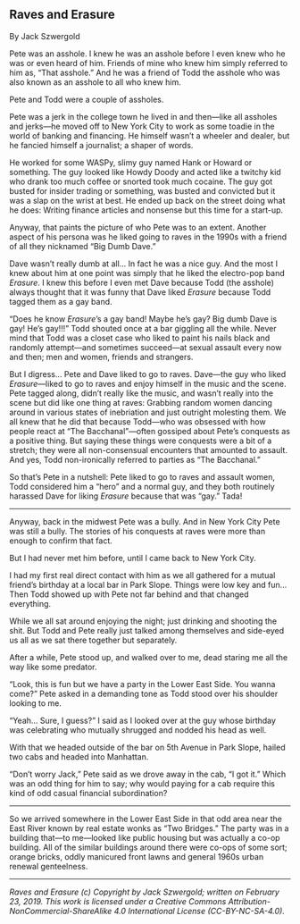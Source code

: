 ## Raves and Erasure

By Jack Szwergold

Pete was an asshole. I knew he was an asshole before I even knew who he was or even heard of him. Friends of mine who knew him simply referred to him as, “That asshole.” And he was a friend of Todd the asshole who was also known as an asshole to all who knew him.

Pete and Todd were a couple of assholes.

Pete was a jerk in the college town he lived in and then—like all assholes and jerks—he moved off to New York City to work as some toadie in the world of banking and financing. He himself wasn’t a wheeler and dealer, but he fancied himself a journalist; a shaper of words.

He worked for some WASPy, slimy guy named Hank or Howard or something. The guy looked like Howdy Doody and acted like a twitchy kid who drank too much coffee or snorted took much cocaine. The guy got busted for insider trading or something, was busted and convicted but it was a slap on the wrist at best. He ended up back on the street doing what he does: Writing finance articles and nonsense but this time for a start-up.
 
Anyway, that paints the picture of who Pete was to an extent. Another aspect of his persona was he liked going to raves in the 1990s with a friend of all they nicknamed “Big Dumb Dave.”

Dave wasn’t really dumb at all… In fact he was a nice guy. And the most I knew about him at one point was simply that he liked the electro-pop band *Erasure*. I knew this before I even met Dave because Todd (the asshole) always thought that it was funny that Dave liked *Erasure* because Todd tagged them as a gay band.

“Does he know *Erasure*’s a gay band! Maybe he’s gay? Big dumb Dave is gay! He’s gay!!!” Todd shouted once at a bar giggling all the while. Never mind that Todd was a closet case who liked to paint his nails black and randomly attempt—and sometimes succeed—at sexual assault every now and then; men and women, friends and strangers.

But I digress… Pete and Dave liked to go to raves. Dave—the guy who liked *Erasure*—liked to go to raves and enjoy himself in the music and the scene. Pete tagged along, didn’t really like the music, and wasn’t really into the scene but did like one thing at raves: Grabbing random women dancing around in various states of inebriation and just outright molesting them. We all knew that he did that because Todd—who was obsessed with how people react at “The Bacchanal”—often gossiped about Pete’s conquests as a positive thing. But saying these things were conquests were a bit of a stretch; they were all non-consensual encounters that amounted to assault. And yes, Todd non-ironically referred to parties as “The Bacchanal.”

So that’s Pete in a nutshell: Pete liked to go to raves and assault women, Todd considered him a “hero” and a normal guy, and they both routinely harassed Dave for liking *Erasure* because that was “gay.” Tada!

***

Anyway, back in the midwest Pete was a bully. And in New York City Pete was still a bully. The stories of his conquests at raves were more than enough to confirm that fact.

But I had never met him before, until I came back to New York City.

I had my first real direct contact with him as we all gathered for a mutual friend’s birthday at a local bar in Park Slope. Things were low key and fun… Then Todd showed up with Pete not far behind and that changed everything.

While we all sat around enjoying the night; just drinking and shooting the shit. But Todd and Pete really just talked among themselves and side-eyed us all as we sat there together but separately.

After a while, Pete stood up, and walked over to me, dead staring me all the way like some predator.

“Look, this is fun but we have a party in the Lower East Side. You wanna come?” Pete asked in a demanding tone as Todd stood over his shoulder looking to me.

“Yeah… Sure, I guess?” I said as I looked over at the guy whose birthday was celebrating who mutually shrugged and nodded his head as well.

With that we headed outside of the bar on 5th Avenue in Park Slope, hailed two cabs and headed into Manhattan.

“Don’t worry Jack,” Pete said as we drove away in the cab, “I got it.” Which was an odd thing for him to say; why would paying for a cab require this kind of odd casual financial subordination?

***

So we arrived somewhere in the Lower East Side in that odd area near the East River known by real estate wonks as “Two Bridges.” The party was in a building that—to me—looked like public housing but was actually a co-op building. All of the similar buildings around there were co-ops of some sort; orange bricks, oddly manicured front lawns and general 1960s urban renewal genteelness.


***

*Raves and Erasure (c) Copyright by Jack Szwergold; written on February 23, 2019. This work is licensed under a Creative Commons Attribution-NonCommercial-ShareAlike 4.0 International License (CC-BY-NC-SA-4.0).*